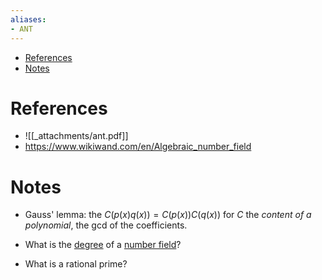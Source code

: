 ```yaml
---
aliases:
- ANT
---
```


-   [References](#references)
-   [Notes](#notes)














References
==========

-   ![[_attachments/ant.pdf]]
-   <https://www.wikiwand.com/en/Algebraic_number_field>

Notes
=====

-   Gauss' lemma: the $C(p(x)q(x)) = C(p(x)) C(q(x))$ for $C$ the *content of a polynomial*, the gcd of the coefficients.

-   What is the [degree](degree) of a [number field](number%20field)?

-   What is a rational prime?
